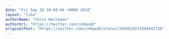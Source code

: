 ```yaml
---
date: "Fri Sep 28 10:40:04 +0000 2018"
layout: "like"
authorName: "Chris Heilmann"
authorUrl: "https://twitter.com/codepo8"
originalPost: "https://twitter.com/codepo8/status/1045624174394441728"
---
```

